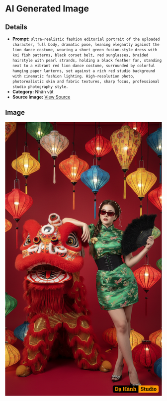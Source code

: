# AI Generated Image

## Details
- **Prompt:** `Ultra-realistic fashion editorial portrait of the uploaded character, full body, dramatic pose, leaning elegantly against the lion dance costume, wearing a short green fusion-style dress with koi fish patterns, black corset belt, red sunglasses, braided hairstyle with pearl strands, holding a black feather fan, standing next to a vibrant red lion dance costume, surrounded by colorful hanging paper lanterns, set against a rich red studio background with cinematic fashion lighting. High-resolution photo, photorealistic skin and fabric textures, sharp focus, professional studio photography style.`
- **Category:** Nhân vật
- **Source Image:** [View Source](https://raw.githubusercontent.com/lenzcomvth/ImageLibrary/main/Female.png)

## Image
![AI Generated Image](./image-2025-10-03T07-18-43-049Z.png)